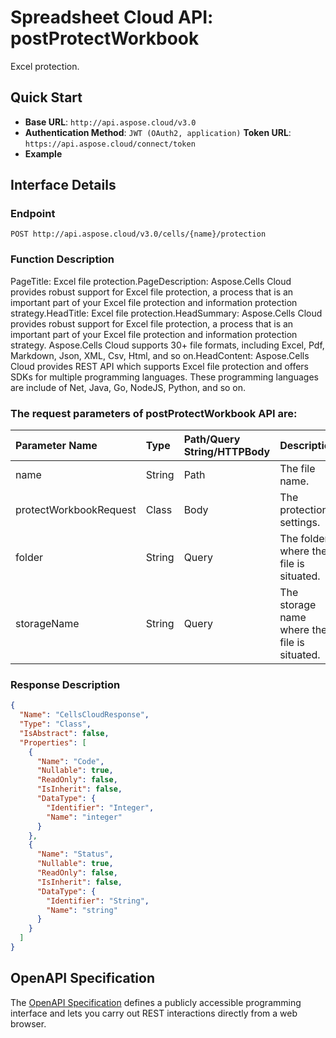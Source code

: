 # **Spreadsheet Cloud API: postProtectWorkbook**

Excel protection. 

## **Quick Start**

- **Base URL**: `http://api.aspose.cloud/v3.0`
- **Authentication Method**: `JWT (OAuth2, application)`  **Token URL**: `https://api.aspose.cloud/connect/token`
- **Example** 
<script src="https://gist.github.com/aspose-cells-cloud-gists/8a5b324fdf3e574dbd747c1a1e24b05d.js?file=Example30_PostProtectWorkbook.cs"></script>

## **Interface Details**

### **Endpoint** 

```
POST http://api.aspose.cloud/v3.0/cells/{name}/protection
```

### **Function Description**
PageTitle: Excel file protection.PageDescription: Aspose.Cells Cloud provides robust support for Excel file protection, a process that is an important part of your Excel file protection and information protection strategy.HeadTitle: Excel file protection.HeadSummary: Aspose.Cells Cloud provides robust support for Excel file protection, a process that is  an important part of your Excel file protection and information protection strategy. Aspose.Cells Cloud supports 30+ file formats, including Excel, Pdf, Markdown, Json, XML, Csv, Html, and so on.HeadContent: Aspose.Cells Cloud provides  REST API which supports Excel file protection and offers SDKs for multiple programming languages. These programming languages are include of Net, Java, Go, NodeJS, Python, and so on.

### The request parameters of **postProtectWorkbook** API are: 

| Parameter Name | Type | Path/Query String/HTTPBody | Description | 
| :- | :- | :- |:- | 
|name|String|Path|The file name.|
|protectWorkbookRequest|Class|Body|The protection settings.|
|folder|String|Query|The folder where the file is situated.|
|storageName|String|Query|The storage name where the file is situated.|


### **Response Description**
```json
{
  "Name": "CellsCloudResponse",
  "Type": "Class",
  "IsAbstract": false,
  "Properties": [
    {
      "Name": "Code",
      "Nullable": true,
      "ReadOnly": false,
      "IsInherit": false,
      "DataType": {
        "Identifier": "Integer",
        "Name": "integer"
      }
    },
    {
      "Name": "Status",
      "Nullable": true,
      "ReadOnly": false,
      "IsInherit": false,
      "DataType": {
        "Identifier": "String",
        "Name": "string"
      }
    }
  ]
}
```

## OpenAPI Specification

The [OpenAPI Specification](https://reference.aspose.cloud/cells/#/ProtectionController/PostProtectWorkbook) defines a publicly accessible programming interface and lets you carry out REST interactions directly from a web browser.

